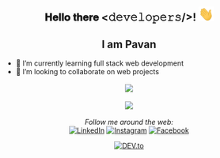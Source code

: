 <div align="center">
<h2> 𝐇𝐞𝐥𝐥𝐨 𝐭𝐡𝐞𝐫𝐞 <𝚍𝚎𝚟𝚎𝚕𝚘𝚙𝚎𝚛𝚜/>! <img src="https://github.com/Pavangbhat/Pavangbhat/blob/master/gifs/Hi.gif" width="30px"></h2>
</div>

<div align="center">
 <h2>I am Pavan</h2>
</div>

- 🌱 I’m currently learning full stack web development
- 👯 I’m looking to collaborate on web projects

<div align="center">
    <img align="center" src="https://github-readme-stats.vercel.app/api?username=Pavangbhat&&show_icons=true&theme=tokyonight">
</div>
<br>
<div align="center">
    <img align="center" src="https://github-readme-stats.vercel.app/api/top-langs/?username=Pavangbhat&hide=ruby&layout=compact&theme=tokyonight">
</div>
<br>

<div align="center">
<i>Follow me around the web:</i><br>
<a href="https://www.linkedin.com/in/pavan-bhat-067667196/" target="_blank"><img src="https://img.shields.io/badge/LinkedIn-%230077B5.svg?&style=flat-square&logo=linkedin&logoColor=white" alt="LinkedIn"></a>
<a href="https://www.instagram.com/pavan._bhat/" target="_blank"><img src="https://img.shields.io/badge/Instagram-%23E4405F.svg?&style=flat-square&logo=instagram&logoColor=white" alt="Instagram"></a>
<a href="https://www.facebook.com/pavan.gbhat.3/" target="_blank"><img src="https://img.shields.io/badge/Facebook-%231877F2.svg?&style=flat-square&logo=facebook&logoColor=white" alt="Facebook"></a>

<a href="https://dev.to/pavangbhat" target="_blank"><img src="https://img.shields.io/badge/DEV-%230A0A0A.svg?&style=flat-square&logo=DEV.to&logoColor=white" alt="DEV.to"></a>

</div>
